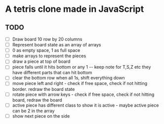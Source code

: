 # A tetris clone made in JavaScript

##  TODO
- [ ] Draw board 10 row by 20 columns
- [ ] Represent board state as an array of arrays
- [ ] 0 as empty space, 1 as full space
- [ ] make arrays to represent the pieces
- [ ] draw a piece at top of board
- [ ] piece falls until it hits bottom or any 1  -- keep note for T,S,Z etc they have different parts that can hit bottom
- [ ] clear the bottom row when all 1s, shift everything down
- [ ] move piece left and right - check if free space, check if not hitting border. redraw the board state
- [ ] rotate piece with arrow keys - check if free space, check if not hitting board, redraw the board
- [ ] active piece has different class to show it is active - maybe active piece can be 2 in the array
- [ ] show next piece on the side
